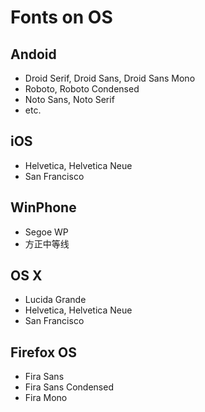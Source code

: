# Fonts on OS
## Andoid
- Droid Serif, Droid Sans, Droid Sans Mono
- Roboto, Roboto Condensed
- Noto Sans, Noto Serif
- etc.

## iOS
- Helvetica, Helvetica Neue
- San Francisco

## WinPhone
- Segoe WP
- 方正中等线

## OS X
- Lucida Grande
- Helvetica, Helvetica Neue
- San Francisco

## Firefox OS
- Fira Sans
- Fira Sans Condensed
- Fira Mono
